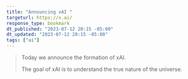 ```yaml
---
title: "Announcing xAI "
targeturl: https://x.ai/
response_type: bookmark
dt_published: "2023-07-12 20:15 -05:00"
dt_updated: "2023-07-12 20:15 -05:00"
tags: ["ai"]
---
```


> Today we announce the formation of xAI.
> 
> The goal of xAI is to understand the true nature of the universe.